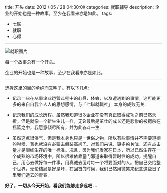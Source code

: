 title: 开头
date: 2012 / 05 / 28 04:30:00
categories: 就职辅导
description: 企业的开始也是一种故事，⾄少在我看来亦是如此。
tags:
- 七联
- 就职
- 心得

---

![就职图片](http://wx1.sinaimg.cn/mw690/a9a40e85gy1fgey3mjlhmj20jg07rwh2.jpg)

每⼀个故事总有一个开头。

企业的开始也是一种故事，⾄少在我看来亦是如此。

--- 

选择这里的目的单纯⽽又明了。有以下几点:

- 记录一些在从事企业运营过程中的心得，体会，以及遭遇到的事情，这可能更多的来⾃自我个⼈人的思想感情，与「七聯就職社」 本⾝的成败⽆关.

- 记录我们的成⻓历程。虽然我知道很多企业在没有真正取得成功之前已然夭折。但是就像⼀个新⽣生⼉一样，无论最后是茁壮的成长还是悲惨的被扼杀在摇篮之中，我愿意倾尽所有，并为此奋斗一生.

- 虽然这点很俗气，但是我本⾝也只是一世俗之物，所以有些事情并不需要道德的时候，我也就没有必要去假装高尚了。对我们来说，更多的关注，还有点击量才是眼线生存的唯一标准。况且，因为我们发家在日本，所以已然⽣存在一个成熟的市场环境中，所以很难依靠歪门邪道来取得暂时性的成功。提醒自己，用心去做好每一件事，⽤真诚去面对每一个将要面对的人。把自己交给整个世界，⽆论结局是好是坏，在回首的时候，我们已然⽤微笑来纪念这些⽇⼦里我们逝去的青春.

 **好了，一切从今天开始，看我们能够⾛多远吧 ...** 
